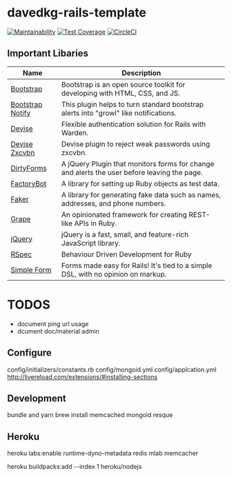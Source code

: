 # davedkg-rails-template
[![Maintainability](https://api.codeclimate.com/v1/badges/84c96cc264dcf00b0449/maintainability)](https://codeclimate.com/github/davedkg/davedkg-rails-template/maintainability)
[![Test Coverage](https://api.codeclimate.com/v1/badges/84c96cc264dcf00b0449/test_coverage)](https://codeclimate.com/github/davedkg/davedkg-rails-template/test_coverage)
[![CircleCI](https://circleci.com/gh/davedkg/davedkg-rails-template/tree/master.svg?style=shield)](https://circleci.com/gh/davedkg/davedkg-rails-template/tree/master)

## Important Libaries
| Name | Description |
| ---- | ----------- |
| [Bootstrap](https://getbootstrap.com/docs/4.0/) | Bootstrap is an open source toolkit for developing with HTML, CSS, and JS. |
| [Bootstrap Notify](http://bootstrap-notify.remabledesigns.com) | This plugin helps to turn standard bootstrap alerts into "growl" like notifications. |
| [Devise](https://github.com/plataformatec/devise) | Flexible authentication solution for Rails with Warden. | 
| [Devise Zxcvbn](https://github.com/bitzesty/devise_zxcvbn) | Devise plugin to reject weak passwords using zxcvbn. | 
| [DirtyForms](https://github.com/snikch/jquery.dirtyforms) | A jQuery Plugin that monitors forms for change and alerts the user before leaving the page. |
| [FactoryBot](https://github.com/thoughtbot/factory_bot) | A library for setting up Ruby objects as test data. |
| [Faker](https://github.com/stympy/faker) | A library for generating fake data such as names, addresses, and phone numbers. |
| [Grape](https://github.com/ruby-grape/grape) | An opinionated framework for creating REST-like APIs in Ruby. |
| [jQuery](https://api.jquery.com) | jQuery is a fast, small, and feature-rich JavaScript library. |
| [RSpec](https://github.com/rspec/rspec) | Behaviour Driven Development for Ruby |
| [Simple Form](https://github.com/plataformatec/simple_form) | Forms made easy for Rails! It's tied to a simple DSL, with no opinion on markup. |


# TODOS

- document ping url usage
- dcument doc/material admin

## Configure
config/initializers/constants.rb
config/mongoid.yml
config/applcation.yml
http://livereload.com/extensions/#installing-sections

## Development

bundle and yarn
brew install memcached
mongoid
resque

## Heroku

heroku labs:enable runtime-dyno-metadata
redis
mlab
memcacher

heroku buildpacks:add --index 1 heroku/nodejs